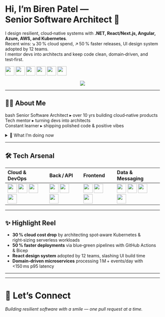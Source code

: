 # Hi, I’m **Biren Patel** — Senior Software Architect 👋  

I design resilient, cloud‑native systems with **.NET, React/Next.js, Angular, Azure, AWS, and Kubernetes**.  
Recent wins: ↘ 30 % cloud spend, ↗ 50 % faster releases, UI design system adopted by 12 teams.  
I mentor devs into architects and keep code clean, domain‑driven, and test‑first.  

<div align="center">
  <p align="left"> 
    <img src="https://cdn.jsdelivr.net/gh/devicons/devicon@latest/icons/dotnetcore/dotnetcore-original.svg" height="30" width="30"/>       
    <img src="https://cdn.jsdelivr.net/gh/devicons/devicon@latest/icons/react/react-original-wordmark.svg" height="30" width="30"/>
    <img src="https://cdn.jsdelivr.net/gh/devicons/devicon@latest/icons/nextjs/nextjs-original.svg" height="30" width="30"/>
    <img src="https://cdn.jsdelivr.net/gh/devicons/devicon@latest/icons/angularjs/angularjs-original.svg" height="30" width="30"/>         
    <img src="https://cdn.jsdelivr.net/gh/devicons/devicon@latest/icons/azure/azure-original.svg" height="30" width="30"/>
    <img src="https://cdn.jsdelivr.net/gh/devicons/devicon@latest/icons/amazonwebservices/amazonwebservices-original-wordmark.svg" height="30" width="30"/>     
  </p>
</div>
          
                    
<!--![Tech](https://img.shields.io/badge/.NET8-512BD4?logo=dotnet&logoColor=white) ![React](https://img.shields.io/badge/React-61DAFB?logo=react&logoColor=black) ![Angular](https://img.shields.io/badge/Angular-DD0031?logo=angular&logoColor=white) ![Azure](https://img.shields.io/badge/Azure-0078D4?logo=microsoftazure&logoColor=white) ![AWS](https://img.shields.io/badge/AWS-232F3E?logo=amazonaws&logoColor=white) -->

<!-- banner -->
<p align="center">
  <img src="https://readme-typing-svg.demolab.com?font=Fira+Code&size=28&duration=2800&pause=1200&color=00BFFF&width=700&height=70&center=true&lines=Hey%2C+I%E2%80%99m+Biren+%F0%9F%91%8B;Senior+Software+Architect;Polyglot+cloud+ninja+(.NET%2C+JS%2C+DevOps)">
</p>

---

## 🙋‍♂️ About Me
bash
Senior Software Architect ▸ over 10 yrs building cloud‑native products  
Tech mentor ▸ turning devs into architects  
Constant learner ▸ shipping polished code & positive vibes

<details>
  <summary>🚀 What I’m doing now</summary>

- ⚙️ Designing **event‑driven .NET** services on **Azure Container Apps** & **AWS Fargate**  
- 🧩 Rolling out **Angular and React + Next.js micro‑frontends** with **Nx** workspaces  
- 🗂️ Automating infra via **Terraform**, **Bicep**, and **GitHub Actions**  
- 🧑‍🎓 Coaching teams in clean architecture & domain‑driven design  
</details>

---    
          
## 🛠️ Tech Arsenal
          
| Cloud & DevOps | Back / API | Frontend | Data & Messaging |
| :--- | :--- | :--- | :--- |
| <img src="https://cdn.jsdelivr.net/gh/devicons/devicon@latest/icons/azure/azure-original.svg" height="30" width="30"/> <img src="https://cdn.jsdelivr.net/gh/devicons/devicon@latest/icons/amazonwebservices/amazonwebservices-original-wordmark.svg" height="30" width="30"/> <img src="https://cdn.jsdelivr.net/gh/devicons/devicon@latest/icons/kubernetes/kubernetes-original.svg" height="30" width="30"/> <img src="https://cdn.jsdelivr.net/gh/devicons/devicon@latest/icons/terraform/terraform-original.svg" height="30" width="30"/>| <img src="https://cdn.jsdelivr.net/gh/devicons/devicon@latest/icons/dotnetcore/dotnetcore-original.svg" height="30" width="30"/> <img src="https://cdn.jsdelivr.net/gh/devicons/devicon@latest/icons/csharp/csharp-original.svg" height="30" width="30"/> <img src="https://cdn.jsdelivr.net/gh/devicons/devicon@latest/icons/d3js/d3js-original.svg" height="30" width="30"/> | <img src="https://cdn.jsdelivr.net/gh/devicons/devicon@latest/icons/react/react-original-wordmark.svg" height="30" width="30"/> <img src="https://cdn.jsdelivr.net/gh/devicons/devicon@latest/icons/nextjs/nextjs-original.svg" height="30" width="30"/> <img src="https://cdn.jsdelivr.net/gh/devicons/devicon@latest/icons/angularjs/angularjs-original.svg" height="30" width="30"/>  | <img src="https://cdn.jsdelivr.net/gh/devicons/devicon@latest/icons/postgresql/postgresql-original-wordmark.svg" height="30" width="30"/> <img src="https://cdn.jsdelivr.net/gh/devicons/devicon@latest/icons/redis/redis-original-wordmark.svg" height="30" width="30"/> <img src="https://cdn.jsdelivr.net/gh/devicons/devicon@latest/icons/rabbitmq/rabbitmq-original.svg" height="30" width="30"/> <img src="https://cdn.jsdelivr.net/gh/devicons/devicon@latest/icons/mongodb/mongodb-original-wordmark.svg" height="30" width="30"/>
          

---

## ✨ Highlight Reel

- **30 % cloud cost drop** by architecting spot‑aware Kubernetes & right‑sizing serverless workloads  
- **50 % faster deployments** via blue‑green pipelines with GitHub Actions & Bicep  
- **React design system** adopted by 12 teams, slashing UI build time  
- **Domain‑driven microservices** processing 1 M + events/day with <150 ms p95 latency  

---

<!--## 📈 GitHub Analytics
<p align="center">
  <div align="left">
    <img src="https://github-readme-stats.vercel.app/api?username=birenpatel6&theme=transparent&show_icons=true&rank_icon=default" height="165"/>
    <img src="https://github-readme-stats.vercel.app/api/top-langs/?username=birenpatel6&layout=compact&theme=transparent" height="165"/>
  </div>
</p>-->

---

# 💌 Let’s Connect
<p align="left"><i>Building resilient software with a smile — one pull request at a time.</i></p>
